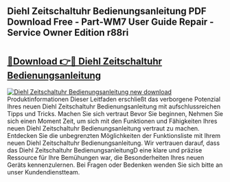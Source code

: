 ## Diehl Zeitschaltuhr Bedienungsanleitung PDF Download Free - Part-WM7 User Guide Repair - Service Owner Edition r88ri

# <h2><a href="http://df4cch.blite.top/?on=Diehl+Zeitschaltuhr+Bedienungsanleitung">🔗Download 👉🔴 Diehl Zeitschaltuhr Bedienungsanleitung</a></h2>

[![Diehl Zeitschaltuhr Bedienungsanleitung new download](https://i.imgur.com/lujVjoI.png)](http://df4cch.blite.top/?on=Diehl+Zeitschaltuhr+Bedienungsanleitung)
Produktinformationen Dieser Leitfaden erschließt das verborgene Potenzial Ihres neuen Diehl Zeitschaltuhr Bedienungsanleitung mit aufschlussreichen Tipps und Tricks. Machen Sie sich vertraut Bevor Sie beginnen, Nehmen Sie sich einen Moment Zeit, um sich mit den Funktionen und Fähigkeiten Ihres neuen Diehl Zeitschaltuhr Bedienungsanleitung vertraut zu machen. Entdecken Sie die unbegrenzten Möglichkeiten der Funktionsliste mit Ihrem neuen Diehl Zeitschaltuhr Bedienungsanleitung. Wir vertrauen darauf, dass das Diehl Zeitschaltuhr BedienungsanleitungD eine klare und präzise Ressource für Ihre Bemühungen war, die Besonderheiten Ihres neuen Geräts kennenzulernen. Bei Fragen oder Bedenken wenden Sie sich bitte an unser Kundendienstteam.
